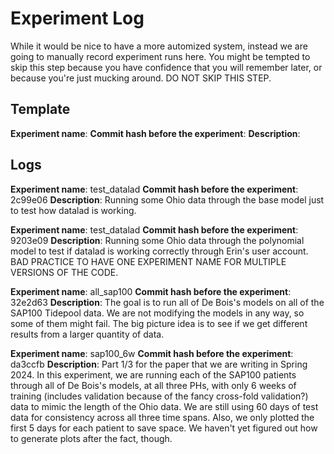# Experiment Log

While it would be nice to have a more automized system, 
instead we are going to manually record experiment runs
here. You might be tempted to skip this step because you
have confidence that you will remember later, or because
you're just mucking around. DO NOT SKIP THIS STEP. 

## Template
**Experiment name**:
**Commit hash before the experiment**:
**Description**:

## Logs

**Experiment name**: test_datalad
**Commit hash before the experiment**: 2c99e06
**Description**: Running some Ohio data through the base model just 
to test how datalad is working. 

**Experiment name**: test_datalad
**Commit hash before the experiment**: 9203e09
**Description**: Running some Ohio data through the polynomial 
model to test if datalad is working correctly through Erin's
user account. BAD PRACTICE TO HAVE ONE EXPERIMENT NAME FOR 
MULTIPLE VERSIONS OF THE CODE.

**Experiment name**: all_sap100
**Commit hash before the experiment**: 32e2d63
**Description**: The goal is to run all of De Bois's models on all of the SAP100
Tidepool data. We are not modifying the models in any way, so some of them might
fail. The big picture idea is to see if we get different results from a larger 
quantity of data.

**Experiment name**: sap100_6w
**Commit hash before the experiment**: da3ccfb
**Description**: Part 1/3 for the paper that we are writing in 
Spring 2024. In this experiment, we are running each of the SAP100
patients through all of De Bois's models, at all three PHs, 
with only 6 weeks of training (includes validation because of the
fancy cross-fold validation?) data to mimic the length of the Ohio
data. We are still using 60 days of test data for consistency across
all three time spans. Also, we only plotted the first 5 days for 
each patient to save space. We haven't yet figured out how to 
generate plots after the fact, though.

